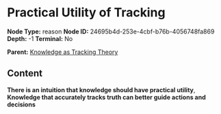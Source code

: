 # Practical Utility of Tracking

**Node Type:** reason
**Node ID:** 24695b4d-253e-4cbf-b76b-4056748fa869
**Depth:** -1
**Terminal:** No

**Parent:** [Knowledge as Tracking Theory](knowledge-as-tracking-theory-thesis-1a5591e2-0008-4a42-9255-9f1aa181c19a.md)

## Content

**There is an intuition that knowledge should have practical utility**, **Knowledge that accurately tracks truth can better guide actions and decisions**
